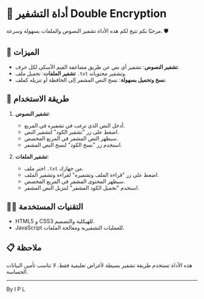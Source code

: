 # 🔐 أداة التشفير Double Encryption

مرحبًا بكم تتيح لكم هذه الأداة تشفير النصوص والملفات بسهولة وسرعة. 🛡️

## 🌟 الميزات

- **تشفير النصوص**: تشفير أي نص عن طريق مضاعفة القيم الأسكي لكل حرف.
- **تشفير الملفات**: تحميل ملف `.txt` وتشفير محتوياته.
- **نسخ وتحميل بسهولة**: نسخ النص المشفر إلى الحافظة أو تنزيله كملف.

## 🚀 طريقة الاستخدام

1. **تشفير النصوص**:
   - أدخل النص الذي ترغب في تشفيره في المربع.
   - اضغط على زر "تشفير الكود" لتشفير النص.
   - سيظهر النص المشفر في المربع المخصص.
   - استخدم زر "نسخ الكود" لنسخ النص المشفر.

2. **تشفير الملفات**:
   - اختر ملف `.txt` من جهازك.
   - اضغط على زر "قراءة الملف وتشفيره" لقراءة وتشفير الملف.
   - سيظهر المحتوى المشفر في المربع المخصص.
   - استخدم "تحميل الكود المشفر" لتنزيل النص المشفر.

## 👨‍💻 التقنيات المستخدمة

- HTML5 و CSS3 للهيكلية والتصميم.
- JavaScript للعمليات التشفيرية ومعالجة الملفات.

## 📋 ملاحظة

هذه الأداة تستخدم طريقة تشفير بسيطة لأغراض تعليمية فقط. لا تناسب تأمين البيانات الحساسة.

---

By I P L
